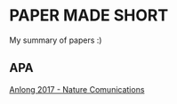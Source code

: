 PAPER MADE SHORT
================

My summary of papers :)

APA
---

[Anlong 2017 - Nature Comunications](http://www.nature.com/articles/ncomms14605)
